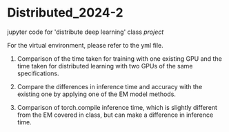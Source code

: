 # Distributed_2024-2
jupyter code for 'distribute deep learning' class _project_

For the virtual environment, please refer to the yml file.

1. Comparison of the time taken for training with one existing GPU and the time taken for distributed learning with two GPUs of the same specifications.

2. Compare the differences in inference time and accuracy with the existing one by applying one of the EM model methods.

3. Comparison of torch.compile inference time, which is slightly different from the EM covered in class, but can make a difference in inference time.
